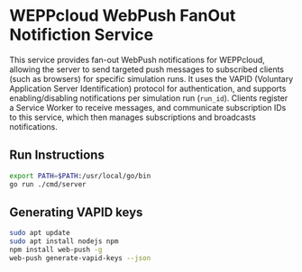 
# WEPPcloud WebPush FanOut Notifiction Service

This service provides fan-out WebPush notifications for WEPPcloud, allowing the server to send targeted push messages to subscribed clients (such as browsers) for specific simulation runs. It uses the VAPID (Voluntary Application Server Identification) protocol for authentication, and supports enabling/disabling notifications per simulation run (`run_id`). Clients register a Service Worker to receive messages, and communicate subscription IDs to this service, which then manages subscriptions and broadcasts notifications.


## Run Instructions

```bash
export PATH=$PATH:/usr/local/go/bin
go run ./cmd/server
```

## Generating VAPID keys

```bash
sudo apt update
sudo apt install nodejs npm
npm install web-push -g
web-push generate-vapid-keys --json
```
